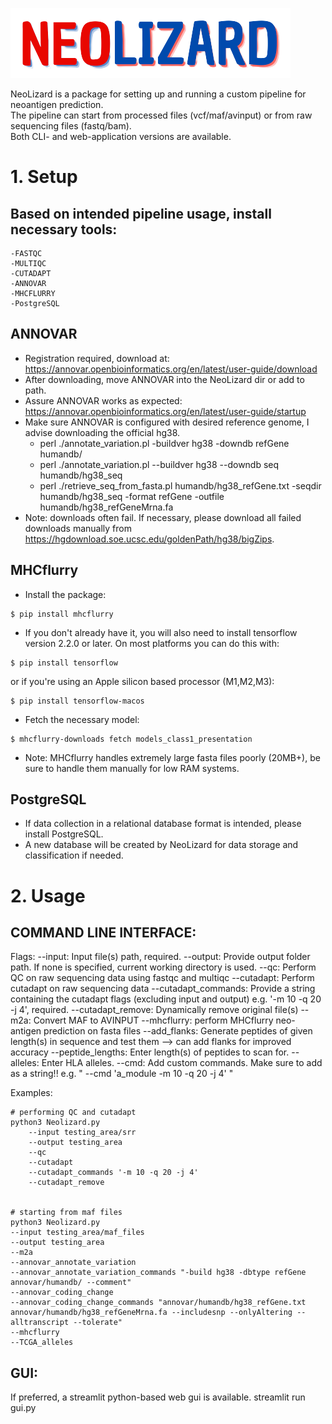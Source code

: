 ![neolizard logo](https://raw.githubusercontent.com/mxvp/NeoLizard/main/resources/NEO_logo.png)

NeoLizard is a package for setting up and running a custom pipeline for neoantigen prediction.  
The pipeline can start from processed files (vcf/maf/avinput) or from raw sequencing files (fastq/bam).  
Both CLI- and web-application versions are available.

# 1. Setup

## Based on intended pipeline usage, install necessary tools:
    -FASTQC
    -MULTIQC
    -CUTADAPT
    -ANNOVAR
    -MHCFLURRY
    -PostgreSQL

## ANNOVAR

- Registration required, download at: https://annovar.openbioinformatics.org/en/latest/user-guide/download
- After downloading, move ANNOVAR into the NeoLizard dir or add to path.
- Assure ANNOVAR works as expected: https://annovar.openbioinformatics.org/en/latest/user-guide/startup
- Make sure ANNOVAR is configured with desired reference genome, I advise downloading the official hg38.
    - perl ./annotate_variation.pl -buildver hg38 -downdb refGene humandb/
    - perl ./annotate_variation.pl --buildver hg38 --downdb seq humandb/hg38_seq
    - perl ./retrieve_seq_from_fasta.pl humandb/hg38_refGene.txt -seqdir humandb/hg38_seq -format refGene -outfile humandb/hg38_refGeneMrna.fa
- Note: downloads often fail. If necessary, please download all failed downloads manually from https://hgdownload.soe.ucsc.edu/goldenPath/hg38/bigZips.

## MHCflurry

- Install the package:
```
$ pip install mhcflurry
```
- If you don't already have it, you will also need to install tensorflow version 2.2.0 or later. On most platforms you can do this with:
```
$ pip install tensorflow
```
or if you're using an Apple silicon based processor (M1,M2,M3):
```
$ pip install tensorflow-macos
```
- Fetch the necessary model:
```
$ mhcflurry-downloads fetch models_class1_presentation
```
- Note: MHCflurry handles extremely large fasta files poorly (20MB+), be sure to handle them manually for low RAM systems.

## PostgreSQL

- If data collection in a relational database format is intended, please install PostgreSQL.
- A new database will be created by NeoLizard for data storage and classification if needed.

# 2. Usage


COMMAND LINE INTERFACE:
-----------------------

Flags:
    --input: Input file(s) path, required.
    --output: Provide output folder path. If none is specified, current working directory is used.
    --qc: Perform QC on raw sequencing data using fastqc and multiqc
    --cutadapt: Perform cutadapt on raw sequencing data
        --cutadapt_commands: Provide a string containing the cutadapt flags (excluding input and output) e.g. '-m 10 -q 20 -j 4', required.
        --cutadapt_remove: Dynamically remove original file(s)
    --m2a: Convert MAF to AVINPUT
    --mhcflurry: perform MHCflurry neo-antigen prediction on fasta files
        --add_flanks: Generate peptides of given length(s) in sequence and test them --> can add flanks for improved accuracy
        --peptide_lengths: Enter length(s) of peptides to scan for.
        --alleles: Enter HLA alleles.
    --cmd: Add custom commands. Make sure to add as a string!! e.g. " --cmd 'a_module -m 10 -q 20 -j 4' "

Examples: 

    # performing QC and cutadapt
    python3 Neolizard.py 
        --input testing_area/srr 
        --output testing_area 
        --qc
        --cutadapt 
        --cutadapt_commands '-m 10 -q 20 -j 4'
        --cutadapt_remove


    # starting from maf files
    python3 Neolizard.py 
    --input testing_area/maf_files 
    --output testing_area 
    --m2a 
    --annovar_annotate_variation 
    --annovar_annotate_variation_commands "-build hg38 -dbtype refGene annovar/humandb/ --comment" 
    --annovar_coding_change 
    --annovar_coding_change_commands "annovar/humandb/hg38_refGene.txt annovar/humandb/hg38_refGeneMrna.fa --includesnp --onlyAltering --alltranscript --tolerate"
    --mhcflurry
    --TCGA_alleles

GUI:
----

If preferred, a streamlit python-based web gui is available.
    streamlit run gui.py